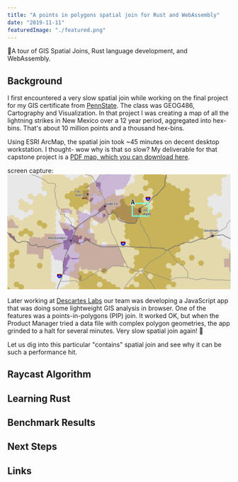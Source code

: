 ```yaml
---
title: "A points in polygons spatial join for Rust and WebAssembly"
date: "2019-11-11"
featuredImage: "./featured.png"
---
```


🌵A tour of GIS Spatial Joins, Rust language development, and WebAssembly.

<!-- end -->

## Background

I first encountered a very slow spatial join while working on the final project
for my GIS certificate from [PennState](https://gis.e-education.psu.edu/home).
The class was GEOG486, Cartography and Visualization. In that project I was
creating a map of all the lightning strikes in New Mexico over a 12 year period,
aggregated into hex-bins. That's about 10 million points and a thousand
hex-bins.

Using ESRI ArcMap, the spatial join took ~45 minutes on decent desktop
workstation. I thought- wow why is that so slow? My deliverable for that
capstone project is a [PDF map, which you can download
here](./Rice_A_Capstone.pdf).

screen capture:
![App](./capstone-geog486.png)

Later working at [Descartes Labs](https://descarteslabs.com/) our team was
developing a JavaScript app that was doing some lightweight GIS analysis in
browser. One of the features was a points-in-polygons (PIP) join. It worked OK,
but when the Product Manager tried a data file with complex polygon geometries,
the app grinded to a halt for several minutes. Very slow spatial join again!
👻

Let us dig into this particular "contains" spatial join and see why it can be 
such a performance hit.

## Raycast Algorithm


## Learning Rust

## Benchmark Results

## Next Steps

## Links







